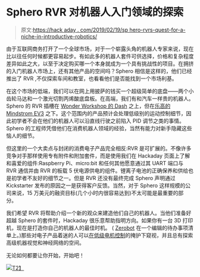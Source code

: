 # Sphero RVR 对机器人入门领域的探索

> 原文:[https://hack aday . com/2019/02/19/sp hero-rvrs-quest-for-a-niche-in-introductive-robotics/](https://hackaday.com/2019/02/19/sphero-rvrs-quest-for-a-niche-in-introductory-robotics/)

由于互联网商务打开了一个全球市场，对于一个崭露头角的机器人专家来说，现在比以往任何时候都更容易起步。有如此多的机器人套件可供选择，价格和复杂程度差异如此之大，以至于决定购买哪一个本身就成为一个具有挑战性的项目。在拥挤的入门机器人市场上，还有其他产品的空间吗？Sphero 相信是这样的，他们已经推出了 RVR ,不仅探索车间和教室，也看看他们是否能找到一个市场利基。

在这个市场的低端，我们可以在网上用披萨的钱买一个超级简单的底盘——两个小齿轮马达和一个激光切割丙烯酸底盘板。在高端，我们有和汽车一样贵的机器人。Sphero 的 RVR 插槽在 [Wonder Workshop 的 Dash](https://www.makewonder.com/robots/dash/) 之上，但在[乐高的 Mindstrom EV3](https://www.lego.com/en-us/mindstorms/products/mindstorms-ev3-31313) 之下。这个范围内的产品预计会处理低级别的运动控制细节，因此初学者不会在他们的机器人可以沿直线行驶之前陷入 PID 调节之类的事情。Sphero 的工程师凭借他们在消费机器人领域的经验，当然有能力对新手隐藏这些恼人的细节。

但这里的一个大卖点与封闭的消费电子产品完全相反:RVR 是可扩展的。不像许多竞争对手那样使用专有附件和附加套件，而是使用我们在 Hackaday 页面上了解和喜爱的组件:Raspberry Pi、micro:bit 和任何其他愿意通过其 UART 端口与 RVR 通信并由 RVR 的板载 5 伏电源供电的组件。锂离子电池的正确保养和供给也是初学者不友好的细节之一。但是 RVR 还没有最终完成 Sphero 声明通过 Kickstarter 发布的原因之一是获得客户反馈。当然，对于 Sphero 这样规模的公司来说，15 万美元的融资目标(几个小时内很容易达到)不太可能是最重要的部分。

我们希望 RVR 将帮助介绍一个新的观众来建造他们自己的机器人。当他们准备好超越 Sphero 的套件时，Hackaday 很乐意帮助指明方向。如果你有一台 3D 打印机，现在是打造你自己的机器人的最佳时机。 ( [Zerobot](https://hackaday.com/2017/05/31/zerobot-is-as-simple-as-it-gets/) 在一个编辑的待办事项清单上。)那些对电子产品着迷的人可以[在低级电机控制](https://hackaday.com/2018/06/25/adding-smarts-to-dumb-brushed-motors/)的掩护下窥视，并且总有探索高级机器视觉和神经网络的空间。

无论如何都要让你开始，开始吧！

[![](../Images/b15f294258d95199932a1d86e016da07.png)T2】](https://hackaday.com/wp-content/uploads/2019/02/rvr-with-accessories.gif)